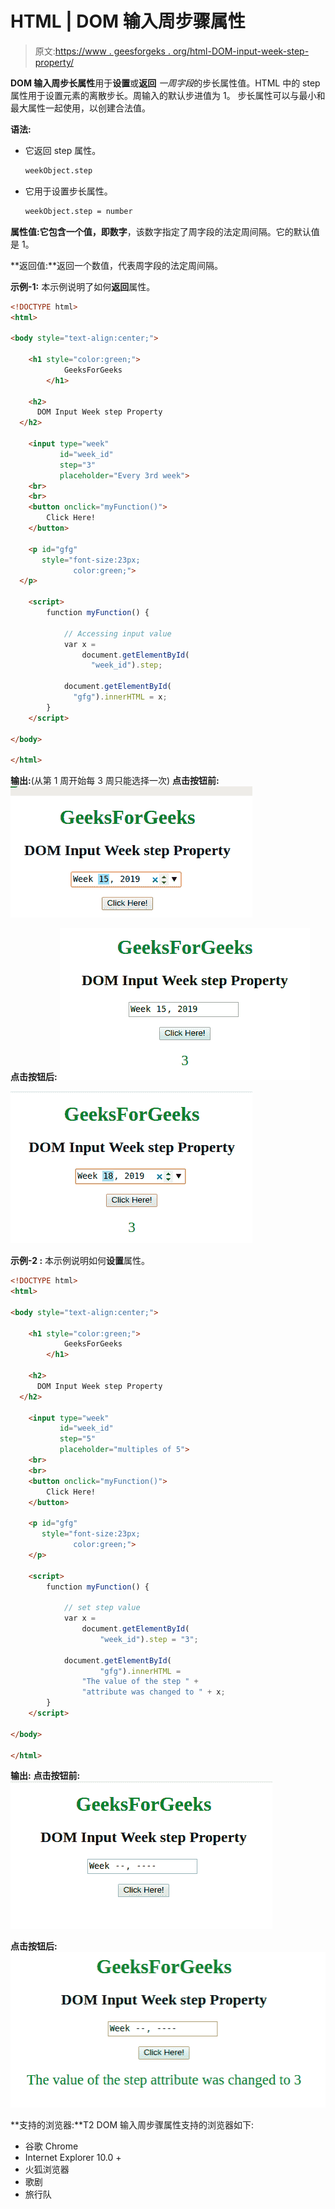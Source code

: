 # HTML | DOM 输入周步骤属性

> 原文:[https://www . geesforgeks . org/html-DOM-input-week-step-property/](https://www.geeksforgeeks.org/html-dom-input-week-step-property/)

**DOM 输入周步长属性**用于**设置**或**返回** *一周字段*的步长属性值。HTML 中的 step 属性用于设置元素的离散步长。周输入的默认步进值为 1。
步长属性可以与最小和最大属性一起使用，以创建合法值。

**语法:**

*   它返回 step 属性。

    ```html
    weekObject.step
    ```

*   它用于设置步长属性。

    ```html
    weekObject.step = number
    ```

**属性值:**它包含一个值，即**数字**，该数字指定了周字段的法定周间隔。它的默认值是 1。

**返回值:**返回一个数值，代表周字段的法定周间隔。

**示例-1:** 本示例说明了如何**返回**属性。

```html
<!DOCTYPE html>
<html>

<body style="text-align:center;">

    <h1 style="color:green;"> 
            GeeksForGeeks 
        </h1>

    <h2>
      DOM Input Week step Property
  </h2>

    <input type="week" 
           id="week_id" 
           step="3"
           placeholder="Every 3rd week">
    <br>
    <br>
    <button onclick="myFunction()">
        Click Here!
    </button>

    <p id="gfg" 
       style="font-size:23px;
              color:green;">
  </p>

    <script>
        function myFunction() {

            // Accessing input value 
            var x =
                document.getElementById(
                  "week_id").step;

            document.getElementById(
              "gfg").innerHTML = x;
        }
    </script>

</body>

</html>
```

**输出:**(从第 1 周开始每 3 周只能选择一次)
**点击按钮前:**
![](img/aa09818a6c2071afce98398b09b6bd60.png)

**点击按钮后:**
![](img/3e590d9bf3a4f554debbee79dc9e7034.png)

![](img/d799df09754d0c9e132b1463a8bb622d.png)

**示例-2 :** 本示例说明如何**设置**属性。

```html
<!DOCTYPE html>
<html>

<body style="text-align:center;">

    <h1 style="color:green;"> 
            GeeksForGeeks 
        </h1>

    <h2>
      DOM Input Week step Property
  </h2>

    <input type="week" 
           id="week_id"
           step="5"
           placeholder="multiples of 5">
    <br>
    <br>
    <button onclick="myFunction()">
        Click Here!
    </button>

    <p id="gfg" 
       style="font-size:23px;
              color:green;">
    </p>

    <script>
        function myFunction() {

            // set step value 
            var x =
                document.getElementById(
                    "week_id").step = "3";

            document.getElementById(
                    "gfg").innerHTML =
                "The value of the step " +
                "attribute was changed to " + x;
        }
    </script>

</body>

</html>
```

**输出:**
**点击按钮前:**
![](img/92b8c08aea67c4c0c826676253f6fe6c.png)

**点击按钮后:**
![](img/b844509fbda8bd2b64e09878f73b903a.png)

**支持的浏览器:**T2 DOM 输入周步骤属性支持的浏览器如下:

*   谷歌 Chrome
*   Internet Explorer 10.0 +
*   火狐浏览器
*   歌剧
*   旅行队